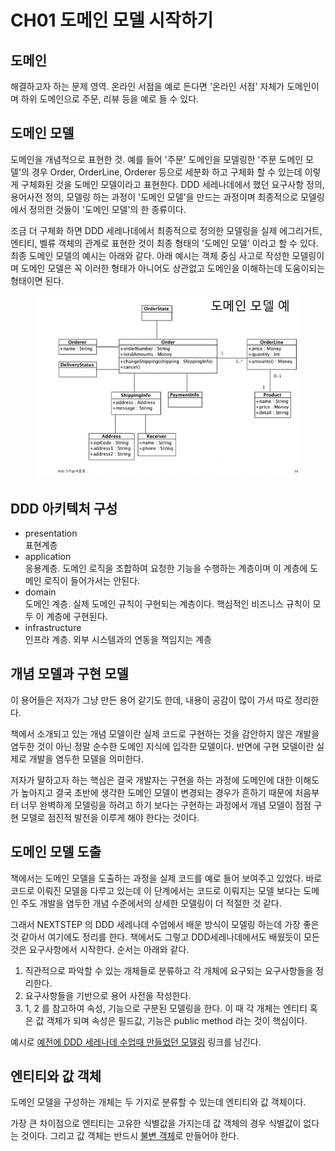 # CH01 도메인 모델 시작하기

## 도메인

해결하고자 하는 문제 영역. 온라인 서점을 예로 든다면 '온라인 서점' 자체가 도메인이며 하위 도메인으로 주문, 리뷰 등을 예로 들 수 있다.



## 도메인 모델

도메인을 개념적으로 표현한 것. 예를 들어 '주문' 도메인을 모델링한 '주문 도메인 모델'의 경우 Order, OrderLine, Orderer 등으로 세분화 하고 구체화 할 수 있는데 이렇게 구체화된 것을 도메인 모델이라고 표현한다. DDD 세레나데에서 했던 요구사항 정의, 용어사전 정의, 모델링 하는 과정이 '도메인 모델'을 만드는 과정이며 최종적으로 모델링에서 정의한 것들이 '도메인 모델'의 한 종류이다.

조금 더 구체화 하면 DDD 세레나데에서 최종적으로 정의한 모델링을 실제 에그리거트, 엔티티, 벨류 객체의 관계로 표현한 것이 최종 형태의 '도메인 모델' 이라고 할 수 있다. 최종 도메인 모델의 예시는 아래와 같다. 아래 예시는 객체 중심 사고로 작성한 모델링이며 도메인 모델은 꼭 이러한 형태가 아니어도 상관없고 도메인을 이해하는데 도움이되는 형태이면 된다.

<figure><img src="../../.gitbook/assets/image (1) (1) (1) (1) (1).png" alt=""><figcaption></figcaption></figure>



## DDD 아키텍처 구성

* presentation\
  표현계층
* application\
  응용계층. 도메인 로직을 조합하여 요청한 기능을 수행하는 계층이며 이 계층에 도메인 로직이 들어가서는 안된다.
* domain\
  도메인 계층. 실제 도메인 규칙이 구현되는 계층이다. 핵심적인 비즈니스 규칙이 모두 이 계층에 구현된다.
* infrastructure\
  인프라 계층. 외부 시스템과의 연동을 책임지는 계층



## 개념 모델과 구현 모델

이 용어들은 저자가 그냥 만든 용어 같기도 한데, 내용이 공감이 많이 가서 따로 정리한다.

책에서 소개되고 있는 개념 모델이란 실제 코드로 구현하는 것을 감안하지 않은 개발을 염두한 것이 아닌 정말 순수한 도메인 지식에 입각한 모델이다. 반면에 구현 모델이란 실제로 개발을 염두한 모델을 의미한다.

저자가 말하고자 하는 핵심은 결국 개발자는 구현을 하는 과정에 도메인에 대한 이해도가 높아지고 결국 초반에 생각한 도메인 모델이 변경되는 경우가 흔하기 때문에 처음부터 너무 완벽하게 모델링을 하려고 하기 보다는 구현하는 과정에서 개념 모델이 점점 구현 모델로 점진적 발전을 이루게 해야 한다는 것이다.



## 도메인 모델 도출

책에서는 도메인 모델을 도출하는 과정을 실제 코드를 예로 들어 보여주고 있었다. 바로 코드로 이뤄진 모델을 다루고 있는데 이 단계에서는 코드로 이뤄지는 모델 보다는 도메인 주도 개발을 염두한 개념 수준에서의 상세한 모델링이 더 적절한 것 같다.

그래서 NEXTSTEP 의 DDD 세레나데 수업에서 배운 방식이 모델링 하는데 가장 좋은 것 같아서 여기에도 정리를 한다. 책에서도 그렇고 DDD세레나데에서도 배웠듯이 모든 것은 요구사항에서 시작한다. 순서는 아래와 같다.

1. 직관적으로 파악할 수 있는 개체들로 분류하고 각 개체에 요구되는 요구사항들을 정리한다.
2. 요구사항들을 기반으로 용어 사전을 작성한다.
3. 1, 2 를 참고하여 속성, 기능으로 구분된 모델링을 한다. 이 때 각 개체는 엔티티 혹은 값 객체가 되며 속성은 필드값, 기능은 public method 라는 것이 핵심이다.

예시로 [예전에 DDD 세레나데 수업때 만들었던 모델링](https://github.com/fistkim101/ddd-strategic-design/tree/fistkim101) 링크를 남긴다.



## 엔티티와 값 객체

도메인 모델을 구성하는 개체는 두 가지로 분류할 수 있는데 엔티티와 값 객체이다.

가장 큰 차이점으로 엔티티는 고유한 식별값을 가지는데 값 객체의 경우 식별값이 없다는 것이다. 그리고 값 객체는 반드시 [불변 객체](https://devoong2.tistory.com/entry/Java-%EB%B6%88%EB%B3%80-%EA%B0%9D%EC%B2%B4Immutable-Object-%EC%97%90-%EB%8C%80%ED%95%B4-%EC%95%8C%EC%95%84%EB%B3%B4%EC%9E%90)로 만들어야 한다.
